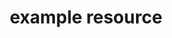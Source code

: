 ---
######## Page Data ########
title: example resource
resource: example
draft: false

# redirect from old sphinx url
aliases: /example.html

menu:
  docs:
    title: example resource
    identifier: chef_infra/cookbook_reference/resources/example.html example 
    parent: chef_infra/cookbook_reference/resources
    weight: 15


######## Basic Resource Data ########

resource_description: "The example resource is an example resource page to demonstrate how the resource YAML files currently work in chef-web-docs using the Hugo theme. This example uses data from other resource pages."
resource_note: In many cases, it is better to use the package resource instead of this one. This is because when the package resource is used in a recipe, Chef Infra Client will use details that are collected by Ohai at the start of a Chef Infra Client run to determine the correct package application. Using the package resource allows a recipe to be authored in a way that allows it to be used across many platforms.
resource_new_in: 52.1  


######## Handler Types ########
handler_types: true


######## Package Resource ########
package_resource: true


######## Syntax ########

## Resource Block: For example, under Syntax in batch_resource
resource_block_description: 'A batch resource block executes a batch script using the cmd.exe interpreter:'

resource_block_codeblock: |
  batch 'echo some env vars' do
  code <<-EOH
    echo %TEMP%
    echo %SYSTEMDRIVE%
    echo %PATH%
    echo %WINDIR%
    EOH
  end
  
resource_block_list:
    /etc/apache2: 'specifies the directory'
    source: "specifies a directory in the current cookbook (use the ``cookbook`` property to specify a file that is in a different cookbook)"
    owner: "defines the permissions"
    group: "defines the permissions"
    mode: "defines the permissions"

syntax_codeblock: |
  batch 'name' do
    architecture               Symbol
    code                       String
    command                    String, Array
    creates                    String
    cwd                        String
    flags                      String
    group                      String, Integer
    guard_interpreter          Symbol
    interpreter                String
    returns                    Integer, Array
    timeout                    Integer, Float
    user                       String
    password                   String
    domain                     String
    action                     Symbol # defaults to :run if not specified
  end
  
syntax_property_list: 
    - example
    - name 
    - action
    - default_release 
    - options 
    - overwrite_config_files
    - package_name
    - response_file
    - response_file_variables
    - source
    - timeout
    - version


##Activates the Registry Key Path Separators and Recipe DSL Methods in registry_key resource
registry_key: true


######## Nameless ########

##Activates the Nameless section in apt_update resource
nameless: true


######## Gem Package Options ########

## Activates Gem Package Options in gem_package resource
resource_package_options: true


########Actions ########

actions_list:
  ':install': Default. Install a package. If a version is specified, install the specified version of the package.
  ':lock': Locks the apt package to a specific version.
  ':nothing': This resource block does not act unless notified by another resource to take action. Once notified, this resource block either runs immediately or is queued up to run at the end of a Chef Infra Client run.


########Properties ########

properties_list:
  - property: 'default_release'
    ruby_type: 'String '
    default_value:
    description: 'The default release. For example: stable.'
    new_in:

  - property: 'overwrite_config_files'
    ruby_type: 'true, false'
    default_value: 'false'
    description: 'Overwrite existing configuration files with those supplied by the package, if prompted by APT.'
    new_in: 14 

## Multiple Packages in Properties section from, for example, dnf_package resource
properties_multiple_packages: true

## Recursive Directories from remote_directory resource and directory resource
resource_directory_recursive_directories: true

## Atomic File Updates in the Properties Section of, for example, cookbook_file resource
resources_common_atomic_update: true 

## Windows File Security in the Properties section of, for example, cookbook_file resource
properties_resources_common_windows_security: true 

## Prevent Re-downloads from remote_file resource
remote_file_prevent_re_downloads: true 

## Access a remote UNC path on Windows from remote_file resource
remote_file_unc_path: true 

## ps_credential Helper from dsc_script resource
ps_credential_helper: true


######## Chef::Log Entries ########

##Chef::Log Entries from log resource
ruby_style_basics_chef_log: true


######## Debug Recipes with chef-shell ########

## Debug Recipes with chef-shell from breakpoint resource 
debug_recipes_chef_shell: true


######## Using Templates ########

## Using Templates in template resource
template_requirements: true


########Common Resource Functionality ########

## Common Properties in, for example, apt_package resource 
resources_common_properties: true

## Notifications in, for example, apt_package resource 
resources_common_notification: true

## Guards in, for example, apt_package resource  
resources_common_guards: true

## Multiple Packages in, for example, apt_package resource   
common_resource_functionality_multiple_packages: true

## Guard Interpreters in, for example, common resource
resources_common_guard_interpreter: true

## Recursive Directories in, for example,  remote_directory resource
remote_directory_recursive_directories: true

## Windows File Security under Common Resource Functionality in, for example, remote_directory resource
common_resource_functionality_resources_common_windows_security: true 


########Custom Handlers ########

## Custom Handlers in chef_handler resource
handler_custom: true 


########File Specificity ########

## File Specificity in cookbook_file resource
cookbook_file_specificity: true 


########Examples ########
examples_list:
  - example:
    heading: 'Install a package using package manager'
    description: 
    codeblock: | 
      apt_package 'name of package' do
          action :install
      end

  - example:
    heading: 'Install without using recommend packages as a dependency'
    description:
    codeblock: | 
      package 'apache2' do
        options '--no-install-recommends'
      end


---